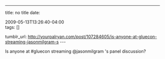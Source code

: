 ---
title: no title
date:

 2009-05-13T13:26:40-04:00  
tags:  []

tumblr_url:
http://yourpalryan.com/post/107284605/is-anyone-at-gluecon-streaming-jasonmilgram-s
\-\--

Is anyone at \#gluecon streaming \@jasonmilgram 's panel discussion?
